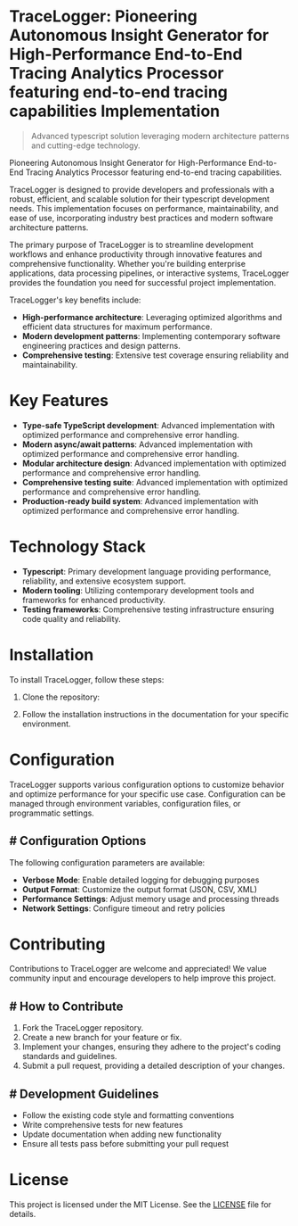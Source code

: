 <!-- fallback_TraceLogger_20250804200940_60411 -->

# TraceLogger: Pioneering Autonomous Insight Generator for High-Performance End-to-End Tracing Analytics Processor featuring end-to-end tracing capabilities Implementation
> Advanced typescript solution leveraging modern architecture patterns and cutting-edge technology.

Pioneering Autonomous Insight Generator for High-Performance End-to-End Tracing Analytics Processor featuring end-to-end tracing capabilities.

TraceLogger is designed to provide developers and professionals with a robust, efficient, and scalable solution for their typescript development needs. This implementation focuses on performance, maintainability, and ease of use, incorporating industry best practices and modern software architecture patterns.

The primary purpose of TraceLogger is to streamline development workflows and enhance productivity through innovative features and comprehensive functionality. Whether you're building enterprise applications, data processing pipelines, or interactive systems, TraceLogger provides the foundation you need for successful project implementation.

TraceLogger's key benefits include:

* **High-performance architecture**: Leveraging optimized algorithms and efficient data structures for maximum performance.
* **Modern development patterns**: Implementing contemporary software engineering practices and design patterns.
* **Comprehensive testing**: Extensive test coverage ensuring reliability and maintainability.

# Key Features

* **Type-safe TypeScript development**: Advanced implementation with optimized performance and comprehensive error handling.
* **Modern async/await patterns**: Advanced implementation with optimized performance and comprehensive error handling.
* **Modular architecture design**: Advanced implementation with optimized performance and comprehensive error handling.
* **Comprehensive testing suite**: Advanced implementation with optimized performance and comprehensive error handling.
* **Production-ready build system**: Advanced implementation with optimized performance and comprehensive error handling.

# Technology Stack

* **Typescript**: Primary development language providing performance, reliability, and extensive ecosystem support.
* **Modern tooling**: Utilizing contemporary development tools and frameworks for enhanced productivity.
* **Testing frameworks**: Comprehensive testing infrastructure ensuring code quality and reliability.

# Installation

To install TraceLogger, follow these steps:

1. Clone the repository:


2. Follow the installation instructions in the documentation for your specific environment.

# Configuration

TraceLogger supports various configuration options to customize behavior and optimize performance for your specific use case. Configuration can be managed through environment variables, configuration files, or programmatic settings.

## # Configuration Options

The following configuration parameters are available:

* **Verbose Mode**: Enable detailed logging for debugging purposes
* **Output Format**: Customize the output format (JSON, CSV, XML)
* **Performance Settings**: Adjust memory usage and processing threads
* **Network Settings**: Configure timeout and retry policies

# Contributing

Contributions to TraceLogger are welcome and appreciated! We value community input and encourage developers to help improve this project.

## # How to Contribute

1. Fork the TraceLogger repository.
2. Create a new branch for your feature or fix.
3. Implement your changes, ensuring they adhere to the project's coding standards and guidelines.
4. Submit a pull request, providing a detailed description of your changes.

## # Development Guidelines

* Follow the existing code style and formatting conventions
* Write comprehensive tests for new features
* Update documentation when adding new functionality
* Ensure all tests pass before submitting your pull request

# License

This project is licensed under the MIT License. See the [LICENSE](https://github.com/Coralnws/TraceLogger/blob/main/LICENSE) file for details.
